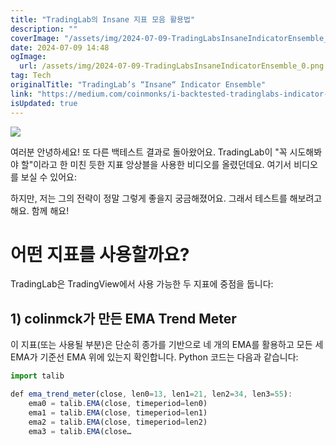 ```yaml
---
title: "TradingLab의 Insane 지표 모음 활용법"
description: ""
coverImage: "/assets/img/2024-07-09-TradingLabsInsaneIndicatorEnsemble_0.png"
date: 2024-07-09 14:48
ogImage: 
  url: /assets/img/2024-07-09-TradingLabsInsaneIndicatorEnsemble_0.png
tag: Tech
originalTitle: "TradingLab’s “Insane“ Indicator Ensemble"
link: "https://medium.com/coinmonks/i-backtested-tradinglabs-indicator-that-you-ll-ever-need-f66d0b312e0b"
isUpdated: true
---
```




<img src="/assets/img/2024-07-09-TradingLabsInsaneIndicatorEnsemble_0.png" />

여러분 안녕하세요! 또 다른 백테스트 결과로 돌아왔어요. TradingLab이 "꼭 시도해봐야 할"이라고 한 미친 듯한 지표 앙상블을 사용한 비디오를 올렸던데요. 여기서 비디오를 보실 수 있어요:

하지만, 저는 그의 전략이 정말 그렇게 좋을지 궁금해졌어요. 그래서 테스트를 해보려고 해요. 함께 해요!

# 어떤 지표를 사용할까요?

<div class="content-ad"></div>

TradingLab은 TradingView에서 사용 가능한 두 지표에 중점을 둡니다:

## 1) colinmck가 만든 EMA Trend Meter

이 지표(또는 사용될 부분)은 단순히 종가를 기반으로 네 개의 EMA를 활용하고 모든 세 EMA가 기준선 EMA 위에 있는지 확인합니다. Python 코드는 다음과 같습니다:

```js
import talib

def ema_trend_meter(close, len0=13, len1=21, len2=34, len3=55):
    ema0 = talib.EMA(close, timeperiod=len0)
    ema1 = talib.EMA(close, timeperiod=len1)
    ema2 = talib.EMA(close, timeperiod=len2)
    ema3 = talib.EMA(close…
```

